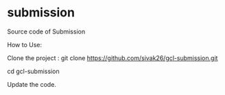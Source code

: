 # submission
Source code of Submission

How to Use:

Clone the project : git clone https://github.com/sivak26/gcl-submission.git

cd gcl-submission

Update the code.